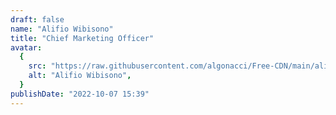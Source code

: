 ```yaml
---
draft: false
name: "Alifio Wibisono"
title: "Chief Marketing Officer"
avatar:
  {
    src: "https://raw.githubusercontent.com/algonacci/Free-CDN/main/alifio.png",
    alt: "Alifio Wibisono",
  }
publishDate: "2022-10-07 15:39"
---
```

